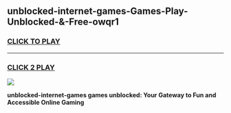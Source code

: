 
## unblocked-internet-games-Games-Play-Unblocked-&-Free-owqr1
<h3>
<a href="https://premium76.site?title=unblocked-internet-games&ref=24A">CLICK TO PLAY</a></h3>
<hr>

<h3>
<a href="https://premium76.site?title=unblocked-internet-games&ref=24A">CLICK 2 PLAY</a>
  
</h3>

<a href="https://premium76.site?title=unblocked-internet-games&ref=24A"><img src="https://clearcache.store/games.png"></a>


**unblocked-internet-games games unblocked: Your Gateway to Fun and Accessible Online Gaming**
